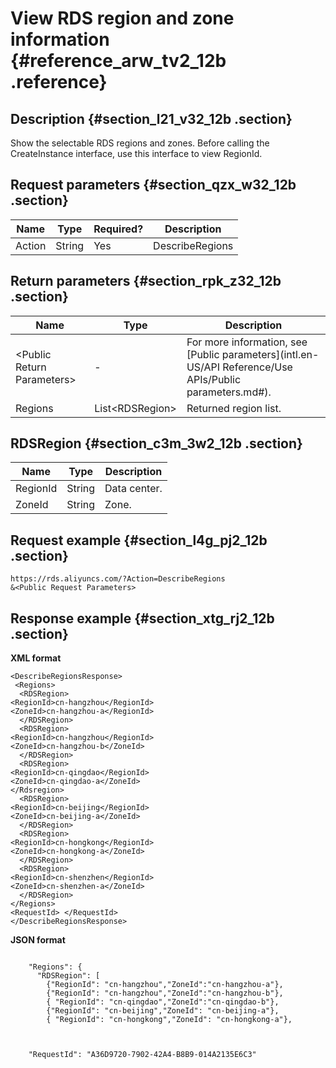 # View RDS region and zone information {#reference_arw_tv2_12b .reference}

## Description {#section_l21_v32_12b .section}

Show the selectable RDS regions and zones. Before calling the CreateInstance interface, use this interface to view RegionId.

## Request parameters {#section_qzx_w32_12b .section}

|Name|Type|Required?|Description|
|----|----|---------|-----------|
|Action|String|Yes|DescribeRegions|

## Return parameters {#section_rpk_z32_12b .section}

|Name|Type|Description|
|----|----|-----------|
|<Public Return Parameters\>|-|For more information, see [Public parameters](intl.en-US/API Reference/Use APIs/Public parameters.md#).|
|Regions|List<RDSRegion\>|Returned region list.|

## RDSRegion {#section_c3m_3w2_12b .section}

|Name|Type|Description|
|----|----|-----------|
|RegionId|String|Data center.|
|ZoneId|String|Zone.|

## Request example {#section_l4g_pj2_12b .section}

```
https://rds.aliyuncs.com/?Action=DescribeRegions
&<Public Request Parameters>
```

## Response example {#section_xtg_rj2_12b .section}

**XML format**

```
<DescribeRegionsResponse>
 <Regions>
  <RDSRegion>
<RegionId>cn-hangzhou</RegionId>
<ZoneId>cn-hangzhou-a</RegionId>
  </RDSRegion>
  <RDSRegion>
<RegionId>cn-hangzhou</RegionId>
<ZoneId>cn-hangzhou-b</ZoneId>
  </RDSRegion>
  <RDSRegion>
<RegionId>cn-qingdao</RegionId>
<ZoneId>cn-qingdao-a</ZoneId>
</Rdsregion>
  <RDSRegion>
<RegionId>cn-beijing</RegionId>
<ZoneId>cn-beijing-a</ZoneId>
  </RDSRegion>
  <RDSRegion>
<RegionId>cn-hongkong</RegionId>
<ZoneId>cn-hongkong-a</ZoneId>
  </RDSRegion>
  <RDSRegion>
<RegionId>cn-shenzhen</RegionId>
<ZoneId>cn-shenzhen-a</ZoneId>
  </RDSRegion>
</Regions>
<RequestId> </RequestId>
</DescribeRegionsResponse>
```

**JSON format**

```

    "Regions": {
      "RDSRegion": [
        {"RegionId": "cn-hangzhou","ZoneId":"cn-hangzhou-a"}, 
        {"RegionId": "cn-hangzhou","ZoneId":"cn-hangzhou-b"},
        { "RegionId": "cn-qingdao","ZoneId":"cn-qingdao-b"}, 
        {"RegionId": "cn-beijing","ZoneId": "cn-beijing-a"}, 
        { "RegionId": "cn-hongkong","ZoneId": "cn-hongkong-a"}, 
        
      
 
    "RequestId": "A36D9720-7902-42A4-B8B9-014A2135E6C3"

```

